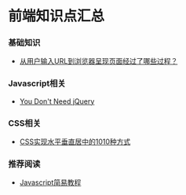 # 前端知识点汇总

### 基础知识
- [从用户输入URL到浏览器呈现页面经过了哪些过程？](https://segmentfault.com/a/1190000016580701?utm_medium=hao.caibaojian.com&utm_source=hao.caibaojian.com&share_user=1030000000178452#articleHeader5)

### Javascript相关
- [You Don't Need jQuery](https://github.com/nefe/You-Dont-Need-jQuery)

### CSS相关
- [CSS实现水平垂直居中的1010种方式](https://yanhaijing.com/css/2018/01/17/horizontal-vertical-center/)

### 推荐阅读
- [Javascript简易教程](https://yanhaijing.com/basejs/)
